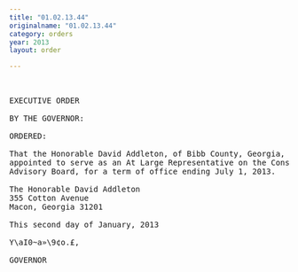 ```yaml
---
title: "01.02.13.44"
originalname: "01.02.13.44"
category: orders
year: 2013
layout: order

---
```

<pre>
 

EXECUTIVE ORDER

BY THE GOVERNOR:

ORDERED:

That the Honorable David Addleton, of Bibb County, Georgia, is
appointed to serve as an At Large Representative on the Consumer
Advisory Board, for a term of office ending July 1, 2013.

The Honorable David Addleton
355 Cotton Avenue
Macon, Georgia 31201

This second day of January, 2013

Y\aI0~a»\9¢o.£,

GOVERNOR

</pre>
